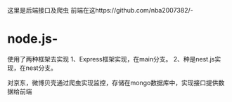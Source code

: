 这里是后端接口及爬虫
前端在这https://github.com/nba2007382/-
# node.js-
使用了两种框架去实现
 1、Express框架实现，在main分支。
 2、种是nest.js实现，在nest分支。
 
对京东，微博贝壳通过爬虫实现监控，存储在mongo数据库中，实现接口提供数据给前端
